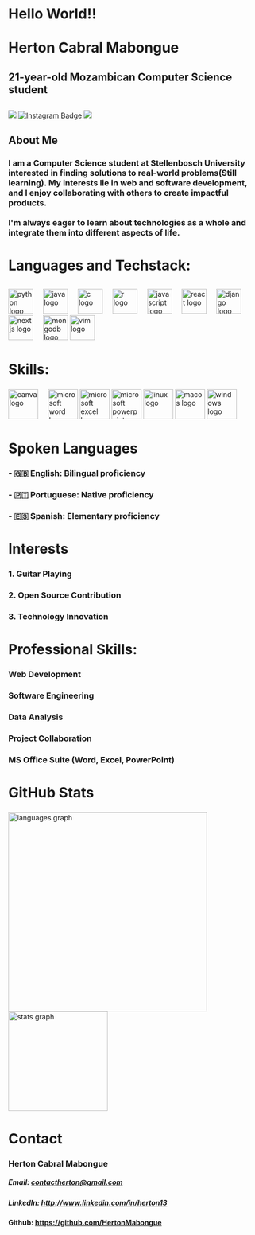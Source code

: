 <h1 align="left">Hello World!!<br><br> Herton Cabral Mabongue</h1>

## 21-year-old Mozambican  Computer Science student 
 
##

<div>
  <a href="https://www.linkedin.com/in/herton13/" target="_blank">
   <img src="https://img.shields.io/badge/-LinkedIn-%230077B5?style=for-the-badge&logo=linkedin&logoColor=white" target="_blank">
  </a>
 <a href="https://www.instagram.com/hert_on_cm/" target="_blank">
   <img src="https://img.shields.io/badge/-Instagram-black?logo=instagram&style=social" alt="Instagram Badge">
  <a href="https://github.com/HertonMabongue/" target="_blank">
   <img src="https://img.shields.io/github/followers/HertonMabongue?style=social"></a>
</div>


## About Me

### <p align="left"> I am a Computer Science student at Stellenbosch University interested in finding solutions to real-world problems(Still learning). My interests lie in web and software development, and I enjoy collaborating with others to create impactful products.<br><br> I'm always eager to learn about technologies as a whole and integrate them into different aspects of life.</p>

# Languages and Techstack:

##
<div align="left">
  <img src="https://cdn.jsdelivr.net/gh/devicons/devicon/icons/python/python-original.svg" height="50" alt="python logo"  />
  <img width="12" />
  <img src="https://cdn.jsdelivr.net/gh/devicons/devicon/icons/java/java-original.svg" height="50" alt="java logo"  />
  <img width="12" />
  <img src="https://cdn.jsdelivr.net/gh/devicons/devicon/icons/c/c-original.svg" height="50" alt="c logo"  />
  <img width="12" />
  <img src="https://cdn.jsdelivr.net/gh/devicons/devicon/icons/r/r-original.svg" height="50" alt="r logo"  />
  <img width="12" />
  <img src="https://cdn.jsdelivr.net/gh/devicons/devicon/icons/javascript/javascript-original.svg" height="50" alt="javascript logo"  />
  <img width="12" />
  <img src="https://cdn.jsdelivr.net/gh/devicons/devicon/icons/react/react-original.svg" height="50" alt="react logo"  />
  <img width="12" />
  <img src="https://cdn.jsdelivr.net/gh/devicons/devicon/icons/django/django-plain.svg" height="50" alt="django logo"  />
  <img width="12" />
  <img src="https://cdn.jsdelivr.net/gh/devicons/devicon/icons/nextjs/nextjs-original.svg" height="50" alt="nextjs logo"  />
  <img width="12" />
  <img src="https://cdn.jsdelivr.net/gh/devicons/devicon/icons/mongodb/mongodb-original.svg" height="50" alt="mongodb logo"  />
  <img src="https://cdn.jsdelivr.net/gh/devicons/devicon/icons/vim/vim-original.svg" height="50" alt="vim logo"  />
</div>

# Skills:

###

<div align="left">
  <img src="https://cdn.jsdelivr.net/gh/devicons/devicon/icons/canva/canva-original.svg" height="60" alt="canva logo"  />
  <img width="12" />
  <img src="https://img.icons8.com/color/48/ms-word.png" height="60" alt="microsoft word logo"  />
  <img src= "https://img.icons8.com/color/48/ms-excel.png" height="60" alt="microsoft excel logo"  />
  <img src= "https://img.icons8.com/color/48/ms-powerpoint--v1.png" height="60" alt="microsoft powerpoint logo"  />
  <img alt="linux logo" height="60" src="https://cdn.jsdelivr.net/gh/devicons/devicon/icons/linux/linux-original.svg" />
  <img src= "https://img.icons8.com/color/48/mac-logo.png" height="60" alt="macos  logo"  />
  <img src="https://img.icons8.com/color/48/windows-10.png" height="60" alt="windows logo"  />
</div>

# Spoken Languages
### - 🇬🇧 English: Bilingual proficiency
### - 🇵🇹 Portuguese: Native proficiency
### - 🇪🇸 Spanish: Elementary proficiency

# Interests
### 1. Guitar Playing
### 2. Open Source Contribution
### 3. Technology Innovation

# Professional Skills:
### Web Development
### Software Engineering
### Data Analysis
### Project Collaboration
### MS Office Suite (Word, Excel, PowerPoint)

# GitHub Stats
### 
<div align="left">
  <img src="https://github-readme-stats.vercel.app/api/top-langs?username=HertonMabongue&locale=en&hide_title=false&layout=pie&card_width=500&langs_count=5&theme=tokyonight&hide_border=false&order=2" height="400" alt="languages graph"  />
  <img src="https://github-readme-stats.vercel.app/api?username=HertonMabongue&show_icons=true&include_all_commits=true&rank_icon=github&count_private=true&disable_animations=false&theme=highcontrast&locale=en&hide_border=false&order=1" height="200" alt="stats graph"  />
</div>

# Contact
### Herton Cabral Mabongue
##### Email: contactherton@gmail.com
##### LinkedIn: http://www.linkedin.com/in/herton13
#### Github: https://github.com/HertonMabongue


